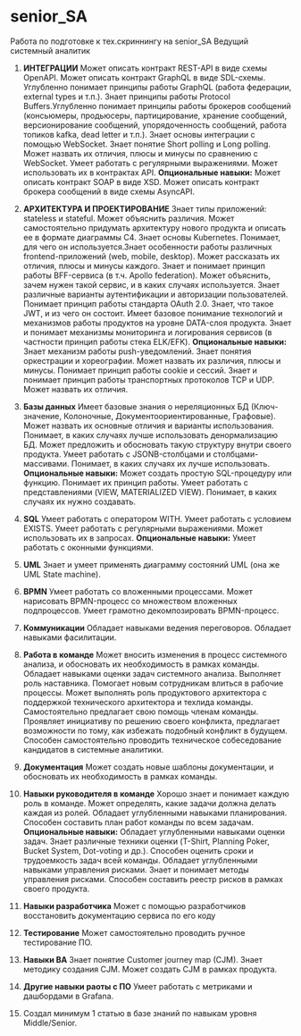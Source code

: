 # senior_SA
Работа по подготовке к тех.скриннингу на senior_SA 
Ведущий системный аналитик
1. **ИНТЕГРАЦИИ** 
Может описать контракт REST-API в виде схемы OpenAPI.
Может описать контракт GraphQL в виде SDL-схемы.
Углубленно понимает принципы работы GraphQL (работа федерации, external types и т.п.).
Знает принципы работы Protocol Buffers.Углубленно понимает принципы работы брокеров сообщений (консьюмеры, продьюсеры, партицирование, хранение сообщений, версионирование сообщений, упорядоченность сообщений, работа топиков kafka, dead letter и т.п.).
Знает основы интеграции с помощью WebSocket.
Знает понятие Short polling и Long polling. Может назвать их отличия, плюсы и минусы по сравнению с WebSocket.
Умеет работать с регулярными выражениями. Может использовать их в контрактах API.
**Опциональные навыки:**
Может описать контракт SOAP в виде XSD.
Может описать контракт брокера сообщений в виде схемы AsyncAPI.

2. **АРХИТЕКТУРА И ПРОЕКТИРОВАНИЕ**
Знает типы приложений: stateless и stateful. Может объяснить различия.
Может самостоятельно придумать архитектуру нового продукта и описать ее в формате диаграммы C4.
Знает основы Kubernetes. Понимает, для чего он используется.Знает особенности работы различных frontend-приложений (web, mobile, desktop). Может рассказать их отличия, плюсы и минусы каждого.
Знает и понимает принцип работы BFF-сервиса (в т.ч. Apollo federation). Может объяснить, зачем нужен такой сервис, и в каких случаях используется.
Знает различные варианты аутентификации и авторизации пользователей. Понимает принцип работы стандарта OAuth 2.0. Знает, что такое JWT, и из чего он состоит.
Имеет базовое понимание технологий и механизмов работы продуктов на уровне DATA-слоя продукта.
Знает и понимает механизмы мониторинга и логирования сервисов (в частности принцип работы стека ELK/EFK).
**Опциональные навыки:**
Знает механизм работы push-уведомлений.
Знает понятия оркестрации и хореографии. Может назвать их различия, плюсы и минусы.
Понимает принцип работы cookie и сессий.
Знает и понимает принцип работы транспортных протоколов TCP и UDP. Может назвать их отличия.

3. **Базы данных**
Имеет базовые знания о нереляционных БД (Ключ-значение, Колоночные, Документоориентированные, Графовые). Может назвать их основные отличия и варианты использования.
Понимает, в каких случаях лучше использовать денормализацию БД. Может предложить и обосновать такую структуру внутри своего продукта.
Умеет работать с JSONB-столбцами и столбцами-массивами. Понимает, в каких случаях их лучше использовать.
**Опциональные навыки:**
Может создать простую SQL-процедуру или функцию. Понимает их принцип работы.
Умеет работать с представлениями (VIEW, MATERIALIZED VIEW). Понимает, в каких случаях их нужно создавать.
4. **SQL**
   Умеет работать с оператором WITH.
   Умеет работать с условием EXISTS.
   Умеет работать с регулярными выражениями. Может использовать их в запросах.
   **Опциональные навыки:**
   Умеет работать с оконными функциями.
5. **UML**
   Знает и умеет применять диаграмму состояний UML (она же UML State machine).
6. **BPMN**
   Умеет работать со вложенными процессами. Может нарисовать BPMN-процесс со множеством вложенных подпроцессов.
   Умеет грамотно декомпозировать BPMN-процесс.
7. **Коммуникации**
   Обладает навыками ведения переговоров.
   Обладает навыками фасилитации.
8. **Работа в команде**
   Может вносить изменения в процесс системного анализа, и обосновать их необходимость в рамках команды.
   Обладает навыками оценки задач системного анализа.
   Выполняет роль наставника. Помогает новым сотрудникам влиться в рабочие процессы.
   Может выполнять роль продуктового архитектора с поддержкой технического архитектора и техлида команды.
   Самостоятельно предлагает свою помощь членам команды.
   Проявляет инициативу по решению своего конфликта, предлагает возможности по тому, как избежать подобный конфликт в будущем.
   Способен самостоятельно проводить техническое собеседование кандидатов в системные аналитики.
9. **Документация**
    Может создать новые шаблоны документации, и обосновать их необходимость в рамках команды.
10. **Навыки руководителя в команде**
 Хорошо знает и понимает каждую роль в команде. Может определять, какие задачи должна делать каждая из ролей.
Обладает углубленными навыками планирования. Способен составить план работ команды по всем задачам.
**Опциональные навыки:**
Обладает углубленными навыками оценки задач. Знает различные техники оценки (T-Shirt, Planning Poker, Bucket System, Dot-voting и др.). Способен оценить сроки и трудоемкость задач всей команды.
Обладает углубленными навыками управления рисками. Знает и понимает методы управления рисками. Способен составить реестр рисков в рамках своего продукта.
11. **Навыки разработчика**
Может с помощью разработчиков восстановить документацию сервиса по его коду
12. **Тестирование**
    Может самостоятельно проводить ручное тестирование ПО.
13. **Навыки BA**
    Знает понятие Customer journey map (CJM). Знает методику создания CJM. Может создать CJM в рамках продукта.
14. **Другие навыки раоты с ПО**
    Умеет работать с метриками и дашбордами в Grafana.
15. Создал минимум 1 статью в базе знаний по навыкам уровня Middle/Senior.
